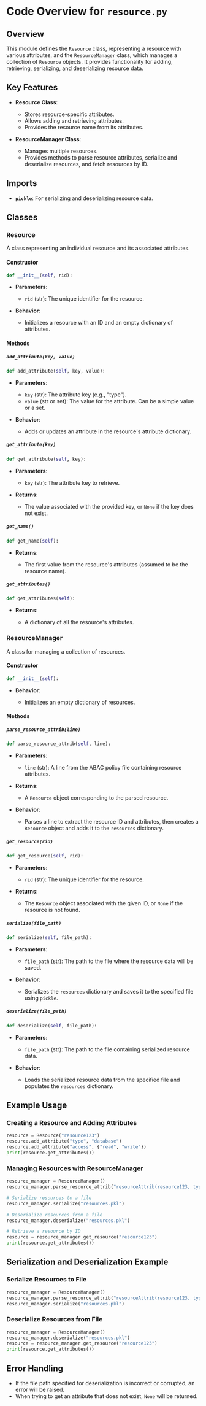 # Code Overview for `resource.py`

## **Overview**

This module defines the `Resource` class, representing a resource with various attributes, and the `ResourceManager` class, which manages a collection of `Resource` objects. It provides functionality for adding, retrieving, serializing, and deserializing resource data.

## Key Features

* **Resource Class**:

  * Stores resource-specific attributes.
  * Allows adding and retrieving attributes.
  * Provides the resource name from its attributes.
* **ResourceManager Class**:

  * Manages multiple resources.
  * Provides methods to parse resource attributes, serialize and deserialize resources, and fetch resources by ID.

## Imports

* **`pickle`**: For serializing and deserializing resource data.

## Classes

### **Resource**

A class representing an individual resource and its associated attributes.

#### **Constructor**

```python
def __init__(self, rid):
```

* **Parameters**:

  * `rid` (str): The unique identifier for the resource.
* **Behavior**:

  * Initializes a resource with an ID and an empty dictionary of attributes.

#### **Methods**

##### `add_attribute(key, value)`

```python
def add_attribute(self, key, value):
```

* **Parameters**:

  * `key` (str): The attribute key (e.g., "type").
  * `value` (str or set): The value for the attribute. Can be a simple value or a set.
* **Behavior**:

  * Adds or updates an attribute in the resource's attribute dictionary.

##### `get_attribute(key)`

```python
def get_attribute(self, key):
```

* **Parameters**:

  * `key` (str): The attribute key to retrieve.
* **Returns**:

  * The value associated with the provided key, or `None` if the key does not exist.

##### `get_name()`

```python
def get_name(self):
```

* **Returns**:

  * The first value from the resource's attributes (assumed to be the resource name).

##### `get_attributes()`

```python
def get_attributes(self):
```

* **Returns**:

  * A dictionary of all the resource's attributes.

### **ResourceManager**

A class for managing a collection of resources.

#### **Constructor**

```python
def __init__(self):
```

* **Behavior**:

  * Initializes an empty dictionary of resources.

#### **Methods**

##### `parse_resource_attrib(line)`

```python
def parse_resource_attrib(self, line):
```

* **Parameters**:

  * `line` (str): A line from the ABAC policy file containing resource attributes.
* **Returns**:

  * A `Resource` object corresponding to the parsed resource.
* **Behavior**:

  * Parses a line to extract the resource ID and attributes, then creates a `Resource` object and adds it to the `resources` dictionary.

##### `get_resource(rid)`

```python
def get_resource(self, rid):
```

* **Parameters**:

  * `rid` (str): The unique identifier for the resource.
* **Returns**:

  * The `Resource` object associated with the given ID, or `None` if the resource is not found.

##### `serialize(file_path)`

```python
def serialize(self, file_path):
```

* **Parameters**:

  * `file_path` (str): The path to the file where the resource data will be saved.
* **Behavior**:

  * Serializes the `resources` dictionary and saves it to the specified file using `pickle`.

##### `deserialize(file_path)`

```python
def deserialize(self, file_path):
```

* **Parameters**:

  * `file_path` (str): The path to the file containing serialized resource data.
* **Behavior**:

  * Loads the serialized resource data from the specified file and populates the `resources` dictionary.

## Example Usage

### Creating a Resource and Adding Attributes

```python
resource = Resource("resource123")
resource.add_attribute("type", "database")
resource.add_attribute("access", {"read", "write"})
print(resource.get_attributes())
```

### Managing Resources with ResourceManager

```python
resource_manager = ResourceManager()
resource_manager.parse_resource_attrib("resourceAttrib(resource123, type=database, access={read, write})")

# Serialize resources to a file
resource_manager.serialize("resources.pkl")

# Deserialize resources from a file
resource_manager.deserialize("resources.pkl")

# Retrieve a resource by ID
resource = resource_manager.get_resource("resource123")
print(resource.get_attributes())
```

## **Serialization and Deserialization Example**

### **Serialize Resources to File**

```python
resource_manager = ResourceManager()
resource_manager.parse_resource_attrib("resourceAttrib(resource123, type=database, access={read, write})")
resource_manager.serialize("resources.pkl")
```

### **Deserialize Resources from File**

```python
resource_manager = ResourceManager()
resource_manager.deserialize("resources.pkl")
resource = resource_manager.get_resource("resource123")
print(resource.get_attributes())
```

## **Error Handling**

* If the file path specified for deserialization is incorrect or corrupted, an error will be raised.
* When trying to get an attribute that does not exist, `None` will be returned.
